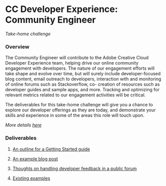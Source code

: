 # CC Developer Experience: Community Engineer

_Take-home challenge_

### Overview


The Community Engineer will contribute to the Adobe Creative Cloud Developer Experience team, helping drive our
online community engagement with developers.
The nature of our engagement efforts will take shape and evolve over time, but will surely include developer-focused blog content, email outreach to developers, interaction with and monitoring of online forums such as Stackoverflow, co-
creation of resources such as developer guides and sample apps, and more. Tracking and optimizing for relevant metrics related to our engagement activities will be critical.

The deliverables for this take-home challenge will give you a chance to explore our developer offerings as they are
today, and demonstrate your skills and experience in some of the areas this role will touch upon.

_More details [here](https://github.com/bruno78/adobe-deliverable/blob/master/CC%20Developer%20Experience%2C%20Community%20Engineer.pdf)_

### Deliverables


1. [An outline for a Getting Started guide](https://github.com/bruno78/adobe-deliverable/blob/master/01-Starter-guide-outline.md)


2. [An example blog post](http://brunogtavares.com/2017/09/09/create-angular-components-faster.html)


3. [Thoughts on handling developer feedback in a public forum](https://github.com/bruno78/adobe-deliverable/blob/master/03-Thoughts-on-handling-feedback.md)


4. [Existing examples](https://github.com/bruno78/adobe-deliverable/blob/master/04-Existing-examples.md)
